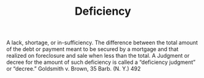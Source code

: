 ---
title: Deficiency
letter: D
permalink: "/definitions/bld-deficiency.html"
body: A lack, shortage, or in-sufficiency. The difference between the total amount
  of the debt or payment meant to be secured by a mortgage and that realized on foreclosure
  and sale when less than the total. A Judgment or decree for the amount of such deficiency
  is called a “deficiency judgment” or “decree.” Goldsmith v. Brown, 35 Barb. (N.
  Y.) 492
published_at: '2018-07-07'
source: Black's Law Dictionary 2nd Ed (1910)
layout: post
---